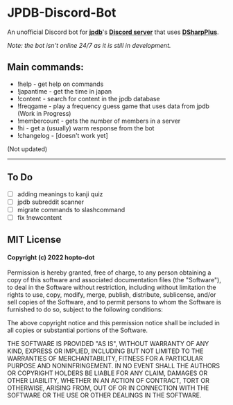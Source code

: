 # JPDB-Discord-Bot
An unofficial Discord bot for **[jpdb](https://jpdb.io/)**'s **[Discord server](https://discord.gg/dmtZdP5Ze2)** that uses **[DSharpPlus](https://github.com/DSharpPlus/DSharpPlus)**.

_Note: the bot isn't online 24/7 as it is still in development._

## Main commands:
* !help - get help on commands
* !japantime - get the time in japan
* !content - search for content in the jpdb database
* !freqgame - play a frequency guess game that uses data from jpdb (Work in Progress)
* !membercount - gets the number of members in a server
* !hi - get a (usually) warm response from the bot
* !changelog - [doesn't work yet]

(Not updated)

---

## To Do
- [ ] adding meanings to kanji quiz
- [ ] jpdb subreddit scanner
- [ ] migrate commands to slashcommand
- [ ] fix !newcontent

## MIT License

#### Copyright (c) 2022 hopto-dot

Permission is hereby granted, free of charge, to any person obtaining a copy
of this software and associated documentation files (the "Software"), to deal
in the Software without restriction, including without limitation the rights
to use, copy, modify, merge, publish, distribute, sublicense, and/or sell
copies of the Software, and to permit persons to whom the Software is
furnished to do so, subject to the following conditions:

The above copyright notice and this permission notice shall be included in all
copies or substantial portions of the Software.

THE SOFTWARE IS PROVIDED "AS IS", WITHOUT WARRANTY OF ANY KIND, EXPRESS OR
IMPLIED, INCLUDING BUT NOT LIMITED TO THE WARRANTIES OF MERCHANTABILITY,
FITNESS FOR A PARTICULAR PURPOSE AND NONINFRINGEMENT. IN NO EVENT SHALL THE
AUTHORS OR COPYRIGHT HOLDERS BE LIABLE FOR ANY CLAIM, DAMAGES OR OTHER
LIABILITY, WHETHER IN AN ACTION OF CONTRACT, TORT OR OTHERWISE, ARISING FROM,
OUT OF OR IN CONNECTION WITH THE SOFTWARE OR THE USE OR OTHER DEALINGS IN THE
SOFTWARE.
